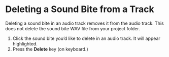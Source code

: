 # Deleting a Sound Bite from a Track

Deleting a sound bite in an audio track removes it from the audio track. This does not delete the sound bite WAV file from your project folder.

1. Click the sound bite you’d like to delete in an audio track. It will appear highlighted.&#x20;
2. Press the **Delete** key (on keyboard.)
